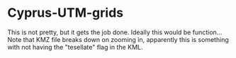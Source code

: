 # Cyprus-UTM-grids
This is not pretty, but it gets the job done. Ideally this would be function...
Note that KMZ file breaks down on zooming in, apparently this is something with not having 
the "tesellate" flag in the KML.
